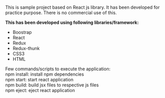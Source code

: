 This is sample project based on React js library.
It has been developed for practice purpose. There is no commercial use
of this.

**This has been developed using following libraries/framework:**
- Boostrap
- React
- Redux
- Redux-thunk
- CSS3
- HTML

Few commands/scripts to execute the application:<br>
npm install: install npm dependencies <br>
npm start: start react application<br>
npm build: build jsx files to respective js files<br>
npm eject: eject react application<br>
